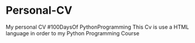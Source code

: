 # Personal-CV
My personal CV #100DaysOf PythonProgramming
This Cv is use a HTML language in order to my Python Programming Course

